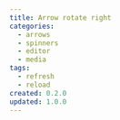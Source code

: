 ```yaml
---
title: Arrow rotate right
categories:
  - arrows
  - spinners
  - editor
  - media
tags:
  - refresh
  - reload
created: 0.2.0
updated: 1.0.0
---
```

